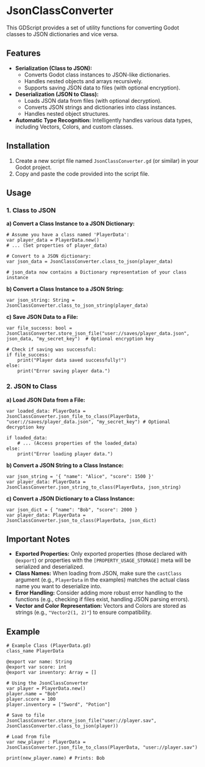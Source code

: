 # JsonClassConverter

This GDScript provides a set of utility functions for converting Godot classes to JSON dictionaries and vice versa. 

## Features

* **Serialization (Class to JSON):**
	* Converts Godot class instances to JSON-like dictionaries.
	* Handles nested objects and arrays recursively.
	* Supports saving JSON data to files (with optional encryption).
* **Deserialization (JSON to Class):**
	* Loads JSON data from files (with optional decryption).
	* Converts JSON strings and dictionaries into class instances.
	* Handles nested object structures. 
* **Automatic Type Recognition:**  Intelligently handles various data types, including Vectors, Colors, and custom classes.

## Installation

1. Create a new script file named `JsonClassConverter.gd` (or similar) in your Godot project.
2. Copy and paste the code provided into the script file.

## Usage

### 1. Class to JSON

**a) Convert a Class Instance to a JSON Dictionary:**

```gdscript
# Assume you have a class named 'PlayerData':
var player_data = PlayerData.new()
# ... (Set properties of player_data)

# Convert to a JSON dictionary:
var json_data = JsonClassConverter.class_to_json(player_data) 

# json_data now contains a Dictionary representation of your class instance
```

**b) Convert a Class Instance to a JSON String:**

```gdscript
var json_string: String = JsonClassConverter.class_to_json_string(player_data)
```

**c) Save JSON Data to a File:**

```gdscript
var file_success: bool = JsonClassConverter.store_json_file("user://saves/player_data.json", json_data, "my_secret_key")  # Optional encryption key

# Check if saving was successful:
if file_success:
	print("Player data saved successfully!")
else:
	print("Error saving player data.") 
```

### 2. JSON to Class

**a) Load JSON Data from a File:**

```gdscript
var loaded_data: PlayerData = JsonClassConverter.json_file_to_class(PlayerData, "user://saves/player_data.json", "my_secret_key") # Optional decryption key

if loaded_data:
	# ... (Access properties of the loaded_data)
else:
	print("Error loading player data.")
```

**b) Convert a JSON String to a Class Instance:**

```gdscript
var json_string = '{ "name": "Alice", "score": 1500 }'
var player_data: PlayerData = JsonClassConverter.json_string_to_class(PlayerData, json_string) 
```

**c) Convert a JSON Dictionary to a Class Instance:**

```gdscript
var json_dict = { "name": "Bob", "score": 2000 }
var player_data: PlayerData = JsonClassConverter.json_to_class(PlayerData, json_dict)
```

## Important Notes

* **Exported Properties:** Only exported properties (those declared with `@export`) or properties with the `[PROPERTY_USAGE_STORAGE]` meta will be serialized and deserialized.
* **Class Names:**  When loading from JSON, make sure the `castClass` argument (e.g., `PlayerData` in the examples) matches the actual class name you want to deserialize into. 
* **Error Handling:**  Consider adding more robust error handling to the functions (e.g., checking if files exist, handling JSON parsing errors).
* **Vector and Color Representation:** Vectors and Colors are stored as strings (e.g., `"Vector2(1, 2)"`) to ensure compatibility.

## Example

```gdscript
# Example Class (PlayerData.gd)
class_name PlayerData

@export var name: String
@export var score: int 
@export var inventory: Array = [] 
```

```gdscript
# Using the JsonClassConverter 
var player = PlayerData.new()
player.name = "Bob"
player.score = 100
player.inventory = ["Sword", "Potion"]

# Save to file
JsonClassConverter.store_json_file("user://player.sav", JsonClassConverter.class_to_json(player))

# Load from file
var new_player : PlayerData = JsonClassConverter.json_file_to_class(PlayerData, "user://player.sav")

print(new_player.name) # Prints: Bob